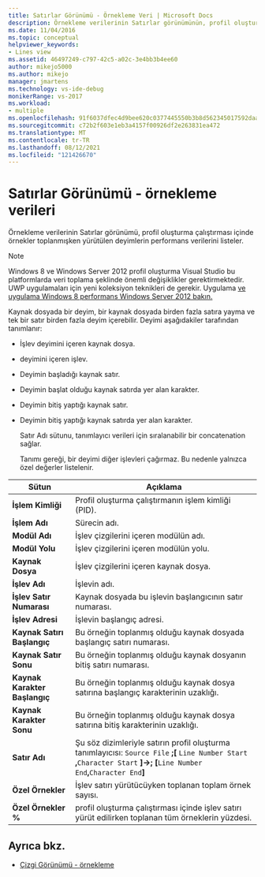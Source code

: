 ```yaml
---
title: Satırlar Görünümü - Örnekleme Veri | Microsoft Docs
description: Örnekleme verilerinin Satırlar görünümünün, profil oluşturma çalıştırması içinde örnekler toplanmış olduğunda yürütülen deyimlerin performans verilerini nasıl listele olduğunu öğrenin.
ms.date: 11/04/2016
ms.topic: conceptual
helpviewer_keywords:
- Lines view
ms.assetid: 46497249-c797-42c5-a02c-3e4bb3b4ee60
author: mikejo5000
ms.author: mikejo
manager: jmartens
ms.technology: vs-ide-debug
monikerRange: vs-2017
ms.workload:
- multiple
ms.openlocfilehash: 91f6037dfec4d9bee620c0377445550b3b8d562345017592daad018e09ec5b19
ms.sourcegitcommit: c72b2f603e1eb3a4157f00926df2e263831ea472
ms.translationtype: MT
ms.contentlocale: tr-TR
ms.lasthandoff: 08/12/2021
ms.locfileid: "121426670"
---
```

# <a name="lines-view---sampling-data"></a>Satırlar Görünümü - örnekleme verileri
Örnekleme verilerinin Satırlar görünümü, profil oluşturma çalıştırması içinde örnekler toplanmışken yürütülen deyimlerin performans verilerini listeler.

> [!NOTE]
> Windows 8 ve Windows Server 2012 profil oluşturma Visual Studio bu platformlarda veri toplama şeklinde önemli değişiklikler gerektirmektedir. UWP uygulamaları için yeni koleksiyon teknikleri de gerekir. Uygulama [ve uygulama Windows 8 performans Windows Server 2012 bakın.](../profiling/performance-tools-on-windows-8-and-windows-server-2012-applications.md)

 Kaynak dosyada bir deyim, bir kaynak dosyada birden fazla satıra yayma ve tek bir satır birden fazla deyim içerebilir. Deyimi aşağıdakiler tarafından tanımlanır:

- İşlev deyimini içeren kaynak dosya.

- deyimini içeren işlev.

- Deyimin başladığı kaynak satır.

- Deyimin başlat olduğu kaynak satırda yer alan karakter.

- Deyimin bitiş yaptığı kaynak satır.

- Deyimin bitiş yaptığı kaynak satırda yer alan karakter.

  Satır Adı sütunu, tanımlayıcı verileri için sıralanabilir bir concatenation sağlar.

  Tanımı gereği, bir deyimi diğer işlevleri çağırmaz. Bu nedenle yalnızca özel değerler listelenir.

|Sütun|Açıklama|
|------------|-----------------|
|**İşlem Kimliği**|Profil oluşturma çalıştırmanın işlem kimliği (PID).|
|**İşlem Adı**|Sürecin adı.|
|**Modül Adı**|İşlev çizgilerini içeren modülün adı.|
|**Modül Yolu**|İşlev çizgilerini içeren modülün yolu.|
|**Kaynak Dosya**|İşlev çizgilerini içeren kaynak dosya.|
|**İşlev Adı**|İşlevin adı.|
|**İşlev Satır Numarası**|Kaynak dosyada bu işlevin başlangıcının satır numarası.|
|**İşlev Adresi**|İşlevin başlangıç adresi.|
|**Kaynak Satırı Başlangıç**|Bu örneğin toplanmış olduğu kaynak dosyada başlangıç satırı numarası.|
|**Kaynak Satır Sonu**|Bu örneğin toplanmış olduğu kaynak dosyanın bitiş satırı numarası.|
|**Kaynak Karakter Başlangıç**|Bu örneğin toplanmış olduğu kaynak dosya satırına başlangıç karakterinin uzaklığı.|
|**Kaynak Karakter Sonu**|Bu örneğin toplanmış olduğu kaynak dosya satırına bitiş karakterinin uzaklığı.|
|**Satır Adı**|Şu söz dizimleriyle satırın profil oluşturma tanımlayıcısı: `Source File` **;[** `Line Number Start` **,**`Character Start` **]->; [**`Line Number End`**,**`Character End`**]**|
|**Özel Örnekler**|İşlev satırı yürütücüyken toplanan toplam örnek sayısı.|
|**Özel Örnekler %**|profil oluşturma çalıştırması içinde işlev satırı yürüt edilirken toplanan tüm örneklerin yüzdesi.|

## <a name="see-also"></a>Ayrıca bkz.
- [Çizgi Görünümü - örnekleme](../profiling/lines-view-dotnet-memory-sampling-data.md)
